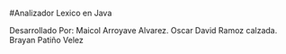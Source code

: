 #Analizador Lexico en Java

Desarrollado Por:
Maicol Arroyave Alvarez.
Oscar David Ramoz calzada.
Brayan Patiño Velez
